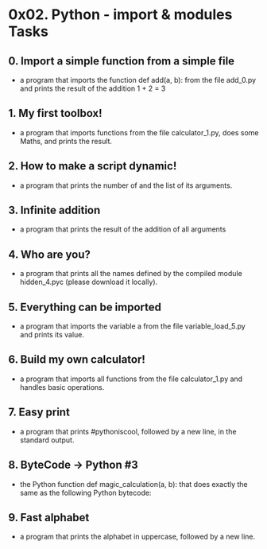 # 0x02. Python - import & modules Tasks
## 0. Import a simple function from a simple file
* a program that imports the function def add(a, b): from the file add_0.py and prints the result of the addition 1 + 2 = 3
## 1. My first toolbox!
* a program that imports functions from the file calculator_1.py, does some Maths, and prints the result.
## 2. How to make a script dynamic!
*  a program that prints the number of and the list of its arguments.
## 3. Infinite addition
*  a program that prints the result of the addition of all arguments
## 4. Who are you?
* a program that prints all the names defined by the compiled module hidden_4.pyc (please download it locally).
## 5. Everything can be imported
*  a program that imports the variable a from the file variable_load_5.py and prints its value.
## 6. Build my own calculator!
* a program that imports all functions from the file calculator_1.py and handles basic operations.
## 7. Easy print
* a program that prints #pythoniscool, followed by a new line, in the standard output.
## 8. ByteCode -> Python #3
*  the Python function def magic_calculation(a, b): that does exactly the same as the following Python bytecode:
## 9. Fast alphabet
* a program that prints the alphabet in uppercase, followed by a new line.
